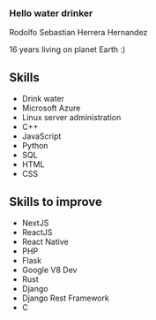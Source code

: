### Hello water drinker

<p>Rodolfo Sebastian Herrera Hernandez</p>
<p>16 years living on planet Earth :)</p>

## Skills
<ul>
  <li>
    <span>Drink water</span>
  </li>
  <li>
    <span>Microsoft Azure</span>
  </li>
  <li>
    <span>Linux server administration</span>
  </li>
  <li>
    <span>C++</span>
  </li>
  <li>
    <span>JavaScript</span>
  </li>
  <li>
    <span>Python</span>
  </li>
  <li>
    <span>SQL</span>
  </li>
  <li>
    <span>HTML</span>
  </li>
  <li>
    <span>CSS</span>
  </li>
 </ul>
 
## Skills to improve
<ul>
  <li>
    <span>NextJS</span>
  </li>
  <li>
    <span>ReactJS</span>
  </li>
  <li>
    <span>React Native</span>
  </li>
  <li>
    <span>PHP</span>
  </li>
  <li>
    <span>Flask</span>
  </li>
  <li>
    <span>Google V8 Dev</span>
  </li>
  <li>
    <span>Rust</span>
  </li>
  <li>
    <span>Django</span>
  </li>
  <li>
    <span>Django Rest Framework</span>
  </li>
  <li>
    <span>C</span>
  </li>
</ul>
